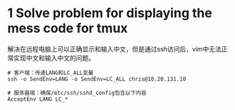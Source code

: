 # 1 Solve problem for displaying the mess code for tmux

解决在远程电脑上可以正确显示和输入中文，但是通过ssh访问后，vim中无法正常实现中文和输入中文的问题。

	# 客户端：传递LANG和LC_ALL变量
	ssh -o SendEnv=LANG -o SendEnv=LC_ALL chris@10.20.131.10

	# 服务器端：确保/etc/ssh/sshd_config包含以下内容
	AcceptEnv LANG LC_*



